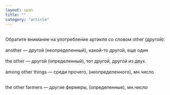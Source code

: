 ```yaml
---
layout: span
title: ""
category: "article"
---
```

<section class='rules'><span><br>Обратите внимание на употребление артикля со словом other (другой): <br><br>
another — другой (неопределенный), какой-то другой, еще один <br><br>
the other — другой (определенный), тот другой, другой из двух.<br><br>
  among other things — среди прочего, (неопределенного), мн.число <br><br>
   
the other farmers — другие фермеры, (определенные), мн.число  
  </span></section>